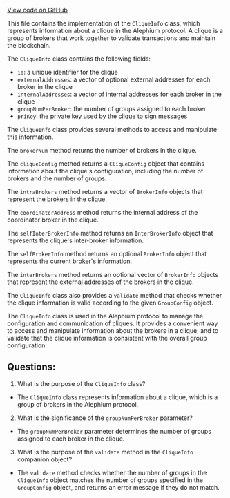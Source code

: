 [View code on GitHub](https://github.com/oxygenium/oxygenium/protocol/src/main/scala/org/oxygenium/protocol/model/CliqueInfo.scala)

This file contains the implementation of the `CliqueInfo` class, which represents information about a clique in the Alephium protocol. A clique is a group of brokers that work together to validate transactions and maintain the blockchain. 

The `CliqueInfo` class contains the following fields:
- `id`: a unique identifier for the clique
- `externalAddresses`: a vector of optional external addresses for each broker in the clique
- `internalAddresses`: a vector of internal addresses for each broker in the clique
- `groupNumPerBroker`: the number of groups assigned to each broker
- `priKey`: the private key used by the clique to sign messages

The `CliqueInfo` class provides several methods to access and manipulate this information. 

The `brokerNum` method returns the number of brokers in the clique. 

The `cliqueConfig` method returns a `CliqueConfig` object that contains information about the clique's configuration, including the number of brokers and the number of groups. 

The `intraBrokers` method returns a vector of `BrokerInfo` objects that represent the brokers in the clique. 

The `coordinatorAddress` method returns the internal address of the coordinator broker in the clique. 

The `selfInterBrokerInfo` method returns an `InterBrokerInfo` object that represents the clique's inter-broker information. 

The `selfBrokerInfo` method returns an optional `BrokerInfo` object that represents the current broker's information. 

The `interBrokers` method returns an optional vector of `BrokerInfo` objects that represent the external addresses of the brokers in the clique. 

The `CliqueInfo` class also provides a `validate` method that checks whether the clique information is valid according to the given `GroupConfig` object. 

The `CliqueInfo` class is used in the Alephium protocol to manage the configuration and communication of cliques. It provides a convenient way to access and manipulate information about the brokers in a clique, and to validate that the clique information is consistent with the overall group configuration.
## Questions: 
 1. What is the purpose of the `CliqueInfo` class?
- The `CliqueInfo` class represents information about a clique, which is a group of brokers in the Alephium protocol.
2. What is the significance of the `groupNumPerBroker` parameter?
- The `groupNumPerBroker` parameter determines the number of groups assigned to each broker in the clique.
3. What is the purpose of the `validate` method in the `CliqueInfo` companion object?
- The `validate` method checks whether the number of groups in the `CliqueInfo` object matches the number of groups specified in the `GroupConfig` object, and returns an error message if they do not match.